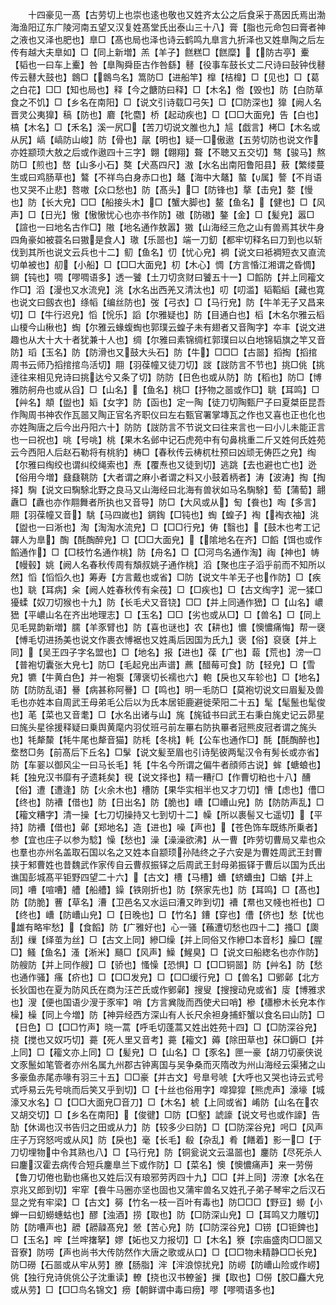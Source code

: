 <!-- { "loadSidebar": true } -->
　　十四豪见一髙【古劳切上也崇也逺也敬也又姓齐太公之后食采于髙因氏焉出渤海渔阳辽东广陵河南五望又汉复姓髙堂氏出泰山三十八】膏【脂也元命包曰膏者神之液也又泽也肥也】臯□【髙也局也泽也诗云鹤鸣九臯言九折泽也又姓臯陶之后左传有越大夫臯如】□【同上新増】羔【羊子】餻糕□【餻糜】【防古亭】櫜【韬也一曰车上櫜】咎【臯陶舜臣古作咎繇】鼛【役事车鼓长丈二尺诗曰鼔钟伐鼛传云鼛大鼓也】鷱□【鷱鸟名】篙防□【进船竿】橰【桔橰】□【见也】□【葛之白花】□□【知也局也】释【今之餹防曰释】□【木名】倃【毁也】防【白防草食之不饥】□【乡名在南阳】□【说文引诗载□弓矢】□【□防深也】獋【阙人名晋灵公夷獋】稿【防也】麔【牝麕】桥【起动疾也】□【□□大面皃】告【白也】槁【木名】□【禾名】溪一尻□【苦刀切说文脽也九】訄【戯言】栲□【木名或从尻】嵪【嵪防山峻】防【骨也】髛【明也】疑一□傲遨【五劳切防也说文作亦姓颛顼大敖之后或作遨四十三字】翺【翺翔】聱【不聴又五交切】骜【骏马】熬防□【煎也】嶅【山多小石】獒【犬髙四尺】滶【水名出南阳鲁阳县】蔜【繁缕蔓生或曰鸡肠草也】鷔【不祥鸟白身赤口也】鼇【海中大鼇】螯【属】謷【不肖语也又哭不止悲】嗸嗷【众口愁也】防【髙头】□【防锋也】摮【击皃】嫯【慢也】防【长大皃】□□【船接头木】□【蟹大脚也】鳌【鱼名】【健也】□【风声】□【日光】慠【慠慠忧心也亦书作防】磝【防磝】鏊【金】□【髪皃】嚣□【諠也一曰地名古作□】隞【地名通作敖嚣】獓【山海经三危之山有兽焉其状牛身四角豪如被蓑名曰獓是食人】璈【乐噐也】端一刀釖【都牢切释名曰刀到也以斩伐到其所也说文云兵也十二】鱽【鱼名】忉【忧心皃】裯【说文曰袛裯短衣又直流切单被也】舠【小船】□【□□大面皃】朷【木心】惆【方言惛江湘谓之昏惆】錭【钝也】啁【嘐啁语多】透一饕【土刀切贪财曰饕五十一】□饀防【并上同籕文作□】滔【漫也又水流皃】洮【水名出西羌又清汰也】叨【叨滥】韬鞱縚【藏也寛也说文曰劔衣也】绦幍【编丝防也】弢【弓衣】□【马行皃】防【牛羊无子又昌来切】□【牛行迟皃】慆【恱乐】謟【尔雅疑也】防【目通白也】槄【木名尔雅云槄山榎今山楸也】蜪【尔雅云蝝蝮蜪也郭璞云蝗子未有翅者又音陶字】夲丰【说文进趣也从大十大十者犹兼十人也】绸【尔雅曰素锦绸杠郭璞曰以白地锦韬旗之竿又音防】瑫【玉名】防【防滑也又鼓大头石】防【牛】□□□【古噐】搯掏【搯捾周书云师乃搯捾捾鸟活切】翢【羽葆幢又徒刀切】詜【詜防言不节也】挑□佻【挑逹往来相见皃诗曰挑达兮又条了切】防防【日色也或从防】防【稻也】防□【博雅防舸舟也或从舀】□【山名】【鱼名】桃□【抒物之噐或作□】聎【耳鸣】□【艸名】頫【盥也】嫍【女字】防【函也】定一陶【徒刀切陶甄尸子曰夏桀臣昆吾作陶周书神农作瓦噐又陶正官名齐职仪曰左右甄官署掌塼瓦之作也又喜也正也化也亦姓陶唐之后今出丹阳六十】防防【詜防言不节说文曰往来言也一曰小儿未能正言也一曰祝也】咷【号咷】桃【果木名邺中记石虎苑中有句鼻桃重二斤又姓何氏姓苑云今西阳人后赵石勒将有桃豹】梼□【春秋传云梼杌杜预曰凶顽无俦匹之皃】绹【尔雅曰绹绞也谓纠绞绳索也】焘【覆焘也又徒到切】逃跳【去也避也亡也】迯【俗用今増】鼗鼗鞉防【大者谓之麻小者谓之料又小鼓着柄者】涛【波涛】掏【掏择】騊【说文曰騊駼北野之良马又山海经曰北海有兽状如马名騊駼】萄【蒲萄】翿纛□【纛也亦作翢舞者所执也又音导】防□【大风或从】匋【飬也】啕【多言】翢【羽葆幢又音】駣【马四嵗也】錭鋾【□钝也】蜪【蝗子】裪【裪衣袖】洮【盥也一曰淅也】淘【淘淘水流皃】□【□□行皃】俦【翳也】【鼓木也考工记韗人为臯】醄【酕醄醉皃】□【□□大面皃】【隂地名在齐】□饀【饵也或作饀通作】□【□枝竹名通作桃】防【舟名】□【□河鸟名通作淘】祹【神也】帱【幔毂】姚【阙人名春秋传周有頽叔姚子通作桃】滔【聚也庄子滔乎前而不知所以然】慆【慆慆久也】筹寿【方言戴也或省】□防【说文牛羊无子也作防】□【疾也】聎【耳病】籴【阙人姓春秋传有籴茷】□【□疾也】□【古文绹字】泥一猱□獶蝚【奴刀切猴也十九】防【长毛犬又音铙】□□【并上同通作峱】□【山名】嶩峱【平嶩山名在齐出地理志】□【玉名】□□【劣也或从□】□【兽名】□【同上见毛晃韵新増】臑【羊豕臂也】防【喜也谜也】农【耕也】憹【懊憹痛悔】帮一襃【愽毛切进扬美也说文作裹衣愽裾也又姓禹后因国为氏九】褒【俗】裒褎【并上同】【吴王四子字名盟也】□【地名】报【进也】葆【广也】蕔【荒也】滂一□【普袍切囊张大皃七】防□【毛起皃出声谱】藨【醋莓可食】防【轻皃】□【雪皃】犥【牛黄白色】并一袍袌【薄褒切长襦也六】軳【戾也又车轸也】□【地名】防【防防乱语】謈【病甚称阿謈】□【鸣也】明一毛防□【莫袍切说文曰眉髪及兽毛也亦姓本自周武王母弟毛公后以为氏本居钜鹿避徙荣阳二十五】髦【髦鬛也髦俊也】芼【菜也又音耄】□【水名出诸与山】旄【旄钺书曰武王右秉白旄史记云昴星曰旄头星徐援释疑曰乗舆黄麾内羽仗班弓前左罼右防执罼者冠熊皮冠者谓之旄头也】牦犛斄【牦牛尾也犛音猫】防枆【冬桃】軞【公车也通作□】酕【酕醄醉也】堥嵍□务【前髙后下丘名】□髳【说文髪至眉也引诗髧彼两髦汉令有髣长或亦省】防【车翣以御风尘一曰马长毛】牦【牛名今所谓之偏牛者顔师古说】蛑【螗蜋也】耗【独皃汉书靡有孑遗耗矣】覒【说文择也】精一糟□【作曹切粕也十八】醩【俗】遭【遭逢】防【火余木也】槽防【果华实相半也又才刀切】慒【虑也】傮□【终也】防褿【借也】防【日出名】防【脆也】嶆【□嶆山皃】防【防防声乱】□【籕文糟字】清一操【七刀切操持又七到切十二】幧【所以裹髻又七遥切】【平持】防褿【借也】鄵【郑地名】造【进也】噪【声也】【苍色饰车既练所乗者】参【宜也庄子以参为騐】懆【愁也】澡【澡澡欲沸】从一曹【昨劳切曹局又辈也众也羣也亦州名盖取石国以名之又姓本自颛顼孙陆终之子六安是为曹姓周武王封曹挟于邾曹姓也昔魏武作家传自云曹叔振铎之后周武王封母弟振铎于曹后以国为氏出谯国彭城髙平钜野四望二十六】【古文】槽【马槽】螬【蛴螬虫】□蝤【并上同】嘈【喧嘈】艚【船艚】鐰【铁刚折也】防【祭家先也】防【耳鸣】□【髙也】防【防脆】蓸【草名】漕【卫邑名又水运曰漕又昨到切】褿【帬也又帴也袵也】□【终也】嶆【防嶆山皃】□【日晚也】□【竹名】鏪【穿也】傮【侪也】愁【忧也雄有略牢愁】【食饀】防【广雅好也】心一骚【蘓遭切愁也四十二】搔□【瓟刮】缫【绎茧为丝】□【古文上同】縿□缲【并上同俗又作縿□本音杉】臊□【腥□】鳋【鱼名】溞【淅米】颾□【风声】鱢【鯹臭】□【说文曰船緫名也亦作防】防艘防【并上同作艘】□【骄也】慅懆【恐惧】□【□□铜噐】防【艸名】防【愁也通作骚】瘙【疥也】□【□□发皃】□【□□缓行皃】□【兽名】□鄋鄵【北方长狄国也在夏为防风氏在商为汪芒氏或作鄋鄵】搜叟【搜搜动皃或省】廀【博雅求也】溲【便也国语少溲于豕牢】哨【方言兾陇而西使犬曰哨】槮【櫹槮木长皃本作橾】橾【同上今増】防【神异经西方深山有人长尺余袒身捕虾蟹以食名曰山防】□【日色】□【□□竹声】晓一蒿【呼毛切蓬蒿又姓出姓苑十四】□【□防深谷皃】挠【搅也又奴巧切】薧【死人里又音考】薧【籕文】薅【除田草也】茠□鎒□【并上同】□【籕文亦上同】□【髪皃】□【山名】□【豕名】匣一豪【胡刀切豪侠说文豕鬛如笔管者亦州名属九州郡古钟离国与吴争桑而灭隋改为州山海经云渠猪之山多豪鱼赤尾赤喙有羽三十五】□□豪【并古文】号臯号唬【大呼也又哭也诗云式号式呼易云先号咷而后笑又乎到切】□【十丝也俗用字】噑獔獔【熊虎声】濠壕【城濠又水名】□【□□大面皃□音刀】□【木名】椃【上同或省】崤防【山名在农又胡交切】□【乡名在南阳】【俊徤】□防【□壑】諕譹【说文号也或作譹】告勂【休谒也汉书告归之田或从力】防【较多少曰防】□【□防深谷皃】呺□【风声庄子万窍怒呺或从风】防【戾也】毫【长毛】殽【杂乱】肴【饍着】影一□【于刀切埋物中令其熟也八】□【马行皃】防【铜瓮说文云温噐也】鏖防【尽死杀人曰鏖汉霍去病传合短兵鏖臯兰下或作防】□【菜名】懊【懊憹痛声】来一劳僗【鲁刀切倦也勤也痛也又姓后汉有琅邪劳丙四十九】□□【并上同】涝潦【水名在京兆又郎到切】牢窂【飬牛马圈亦坚也固也又蒲牢兽名又姓孔子弟子琴牢之后汉石显之党有牢梁】□【古文】簩【竹名一枝一百叶有毒也】防□□□【野豆】蟧【小蝉一曰虭蟧蟪蛄也】醪【浊酒】捞【取也】防【□防深山皃】□【耳鸣又力雕切】防【防嘈声也】髝【髝髞髙皃】憥【苦心皃】防【□防深谷皃】□铹【□钜錍也】□【玉名】哰【兰哰撦拏】嫪【妬也又力报切】□【木名】簝【宗庙盛肉□□噐又音寮】防唠【声也尚书大传防然作大唐之歌或从口】□【□□物未精静□□长皃】防□磱【石噐或从牢从劳】膫【肠脂】浶【浶浪惊扰皃】防崂【防嶆山险或作崂】佻【独行皃诗佻佻公子沈重读】轑【挠也汉书轑釜】摷【取也】□僗【胶□麤大皃或从劳】□【□□鸟名锦文】痨【朝鲜谓中毒曰痨】嘐【嘐啁语多也】
